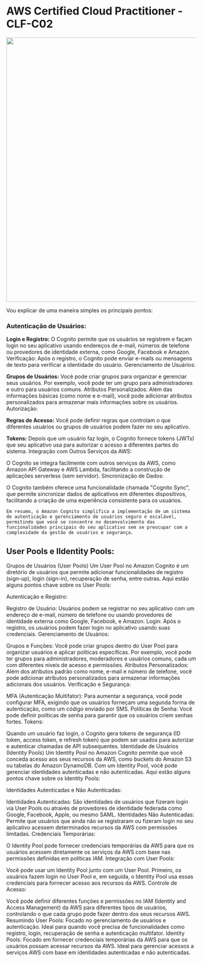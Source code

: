 # AWS Certified Cloud Practitioner - CLF-C02


<div align="center">
<img src="https://github.com/hellotatiramos/estudos-certificacoes/assets/158481113/9942753b-3a1f-48e7-8d5a-f67a2d0d90c2" width="700px" />
</div>

Vou explicar de uma maneira simples os principais pontos:

### Autenticação de Usuários:

**Login e Registro:** O Cognito permite que os usuários se registrem e façam login no seu aplicativo usando endereços de e-mail, números de telefone ou provedores de identidade externa, como Google, Facebook e Amazon.
Verificação: Após o registro, o Cognito pode enviar e-mails ou mensagens de texto para verificar a identidade do usuário.
Gerenciamento de Usuários:

**Grupos de Usuários:** Você pode criar grupos para organizar e gerenciar seus usuários. Por exemplo, você pode ter um grupo para administradores e outro para usuários comuns.
Atributos Personalizados: Além das informações básicas (como nome e e-mail), você pode adicionar atributos personalizados para armazenar mais informações sobre os usuários.
Autorização:

**Regras de Acesso:** Você pode definir regras que controlam o que diferentes usuários ou grupos de usuários podem fazer no seu aplicativo.

**Tokens:** Depois que um usuário faz login, o Cognito fornece tokens (JWTs) que seu aplicativo usa para autorizar o acesso a diferentes partes do sistema.
Integração com Outros Serviços da AWS:

O Cognito se integra facilmente com outros serviços da AWS, como Amazon API Gateway e AWS Lambda, facilitando a construção de aplicações serverless (sem servidor).
Sincronização de Dados:

O Cognito também oferece uma funcionalidade chamada "Cognito Sync", que permite sincronizar dados de aplicativos em diferentes dispositivos, facilitando a criação de uma experiência consistente para os usuários.

`
Em resumo, o Amazon Cognito simplifica a implementação de um sistema de autenticação e gerenciamento de usuários seguro e escalável, permitindo que você se concentre no desenvolvimento das funcionalidades principais do seu aplicativo sem se preocupar com a complexidade da gestão de usuários e segurança.
`
## User Pools e IIdentity Pools: 

Grupos de Usuários (User Pools)
Um User Pool no Amazon Cognito é um diretório de usuários que permite adicionar funcionalidades de registro (sign-up), login (sign-in), recuperação de senha, entre outras. Aqui estão alguns pontos chave sobre os User Pools:

Autenticação e Registro:

Registro de Usuário: Usuários podem se registrar no seu aplicativo com um endereço de e-mail, número de telefone ou usando provedores de identidade externa como Google, Facebook, e Amazon.
Login: Após o registro, os usuários podem fazer login no aplicativo usando suas credenciais.
Gerenciamento de Usuários:

Grupos e Funções: Você pode criar grupos dentro do User Pool para organizar usuários e aplicar políticas específicas. Por exemplo, você pode ter grupos para administradores, moderadores e usuários comuns, cada um com diferentes níveis de acesso e permissões.
Atributos Personalizados: Além dos atributos padrão como nome, e-mail e número de telefone, você pode adicionar atributos personalizados para armazenar informações adicionais dos usuários.
Verificação e Segurança:

MFA (Autenticação Multifator): Para aumentar a segurança, você pode configurar MFA, exigindo que os usuários forneçam uma segunda forma de autenticação, como um código enviado por SMS.
Políticas de Senha: Você pode definir políticas de senha para garantir que os usuários criem senhas fortes.
Tokens:

Quando um usuário faz login, o Cognito gera tokens de segurança (ID token, access token, e refresh token) que podem ser usados para autorizar e autenticar chamadas de API subsequentes.
Identidade de Usuários (Identity Pools)
Um Identity Pool no Amazon Cognito permite que você conceda acesso aos seus recursos da AWS, como buckets do Amazon S3 ou tabelas do Amazon DynamoDB. Com um Identity Pool, você pode gerenciar identidades autenticadas e não autenticadas. Aqui estão alguns pontos chave sobre os Identity Pools:

Identidades Autenticadas e Não Autenticadas:

Identidades Autenticadas: São identidades de usuários que fizeram login via User Pools ou através de provedores de identidade federada como Google, Facebook, Apple, ou mesmo SAML.
Identidades Não Autenticadas: Permite que usuários que ainda não se registraram ou fizeram login no seu aplicativo acessem determinados recursos da AWS com permissões limitadas.
Credenciais Temporárias:

O Identity Pool pode fornecer credenciais temporárias da AWS para que os usuários acessem diretamente os serviços da AWS com base nas permissões definidas em políticas IAM.
Integração com User Pools:

Você pode usar um Identity Pool junto com um User Pool. Primeiro, os usuários fazem login no User Pool e, em seguida, o Identity Pool usa essas credenciais para fornecer acesso aos recursos da AWS.
Controle de Acesso:

Você pode definir diferentes funções e permissões no IAM (Identity and Access Management) da AWS para diferentes tipos de usuários, controlando o que cada grupo pode fazer dentro dos seus recursos AWS.
Resumindo
User Pools: Focado no gerenciamento de usuários e autenticação. Ideal para quando você precisa de funcionalidades como registro, login, recuperação de senha e autenticação multifator.
Identity Pools: Focado em fornecer credenciais temporárias da AWS para que os usuários possam acessar recursos da AWS. Ideal para gerenciar acessos a serviços AWS com base em identidades autenticadas e não autenticadas.

